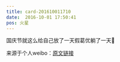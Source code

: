 ```yaml
---
title: card-201610011710
date:  2016-10-01 17:50:41
pos: 火星
---
```

国庆节就这么给自己放了一天假葛优躺了一天🐒 

来源于个人weibo：[原文链接](https://m.weibo.cn/status/EaPSCrZFF?mblogid=EaPSCrZFF)